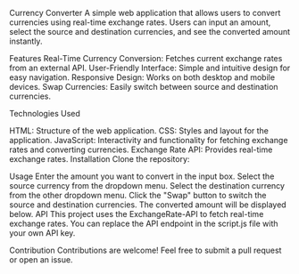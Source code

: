 Currency Converter
A simple web application that allows users to convert currencies using real-time exchange rates. Users can input an amount,
select the source and destination currencies, and see the converted amount instantly.

Features
Real-Time Currency Conversion: Fetches current exchange rates from an external API.
User-Friendly Interface: Simple and intuitive design for easy navigation.
Responsive Design: Works on both desktop and mobile devices.
Swap Currencies: Easily switch between source and destination currencies.

Technologies Used

HTML: Structure of the web application.
CSS: Styles and layout for the application.
JavaScript: Interactivity and functionality for fetching exchange rates and converting currencies.
Exchange Rate API: Provides real-time exchange rates.
Installation
Clone the repository:

Usage
Enter the amount you want to convert in the input box.
Select the source currency from the dropdown menu.
Select the destination currency from the other dropdown menu.
Click the "Swap" button to switch the source and destination currencies.
The converted amount will be displayed below.
API
This project uses the ExchangeRate-API to fetch real-time exchange rates. You can replace the API endpoint in the script.js file with your own API key.

Contribution
Contributions are welcome! Feel free to submit a pull request or open an issue.
